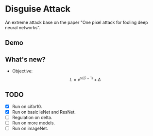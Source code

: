 # Disguise Attack
An extreme attack base on the paper "One pixel attack for fooling deep neural networks".

## Demo


## What's new?
- Objective:
    $$ L = e^{\gamma(C-1)} + \Delta $$





## TODO
- [x] Run on cifar10.
- [x] Run on basic leNet and ResNet.
- [ ] Regulation on delta.
- [ ] Run on more models.
- [ ] Run on imageNet.
